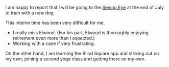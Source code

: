 <html><body><p>I am happy to report that I will be going to the <a href="https://seeingeye.org">Seeing Eye</a> at the end of July to train with a new dog.</p>

<p>This interim time has been very difficult for me.</p>

<ul>
<li>I really miss Elwood. (For his part, Elwood is thoroughly enjoying retirement even more than I expected.)</li>
<li>Working with a cane if very frustrating.</li>
</ul>

<p>On the other hand, I am learning the Blind Square app and striking out on my own, joining a second yoga class and getting there on my own.</p></body></html>
